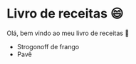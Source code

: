 # Livro de receitas :smile:



Olá, bem vindo ao meu livro de receitas :call_me_hand:

- Strogonoff de frango
- Pavê
